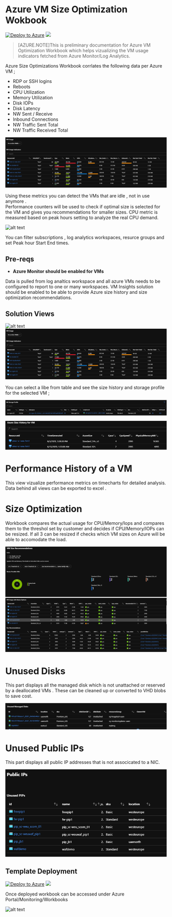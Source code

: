 # Azure VM Size Optimization Wokbook

[![Deploy to Azure](http://azuredeploy.net/deploybutton.png)](https://portal.azure.com/#create/Microsoft.Template/uri/https%3A%2F%2Fraw.githubusercontent.com%2FVolkanco%2FAzureDeploy%2Fmaster%2FOMSSolutions%2Fvm-size-optimization%2Fazuredeploy.json) 
<a href="http://armviz.io/#/?load=https%3A%2F%2raw.githubusercontent.com%2FVolkanco%2FAzureDeploy%2Fmaster%2FOMSSolutions%2Fvm-size-optimization%2Fazuredeploy.json" target="_blank">
    <img src="http://armviz.io/visualizebutton.png"/>
</a>

>[AZURE.NOTE]This is preliminary documentation for Azure VM Optimization Workbook which helps vizualizing the  VM usage indicators fetched from Azure Monitor/Log Analytics.


Azure Size Optimizations Workbook  corrlates  the following data per Azure VM ;

* RDP or SSH logins
* Reboots
* CPU Utilization 
* Memory Utilization
* Disk IOPs
* Disk Latency
* NW Sent / Receive
* Inbound Connections
* NW Traffic Sent Total
* NW Traffic Received Total

![alt text](images/wbimage2.PNG "VM Usage")

Using these metrics  you can detect the VMs  that are idle ,  not in use anymore .  
Performance counters will be used to  check if optimal size is selected for the VM and gives you recommendations for smaller sizes. 
CPU metric is measured  based on peak hours setting  to analyze the real CPU  demand.


![alt text](images/wbimage5.PNG "Parameters")


You can filter subscriptions , log analytics workspaces, resurce groups and set Peak hour Start End times. 

## Pre-reqs

- **Azure Monitor should be enabled for VMs**

Data is pulled from log analtics workspace and  all azure VMs  needs to be configured to report to one or many workspaces. 
VM Insights solution should be enabled to be able to provide Azure size history and size optimization recommendations.


## Solution Views 

![alt text](images/wbimage1.PNG "part1")
![alt text](images/wbimage2.PNG "Part2")

You can select a libe from 
table and see the size history and storage profile for the selected VM ; 

![alt text](images/wbimage7.PNG "Part2")

![alt text](images/wbimage8.PNG "Part2")

# Performance History of a VM 
This view vizualize  performance metrics on   timecharts  for detailed analysis. Data behind all views can be exported to excel . 





# Size Optimization 
Workbook compares the actual usage for CPU/Memory/Iops and compares them to the threshol set by customer  and decides if CPU/Memory/IOPs can be resized. If all 3 can be resized  if checks which VM sizes on Azure will be able to accomodate the load.  

![alt text](images/wbimage3.PNG "Part3")
![alt text](images/wbimage10.PNG "Part4")

# Unused Disks

This part displays all the managed disk which is not unattached or reserved by a deallocated VMs . These can be cleaned up or converted to VHD blobs to save cost.

![alt text](images/wbimage4.PNG "Part5")

# Unused Public IPs

This part displays all public IP addresses that is not associcated  to a NIC.

![alt text](images/wbimage11.PNG "Part6")

## Template Deployment

[![Deploy to Azure](http://azuredeploy.net/deploybutton.png)](https://portal.azure.com/#create/Microsoft.Template/uri/https%3A%2F%2Fraw.githubusercontent.com%2FVolkanco%2FAzureDeploy%2Fmaster%2FOMSSolutions%2Fvm-size-optimization%2Fazuredeploy.json) 
<a href="http://armviz.io/#/?load=https%3A%2F%2raw.githubusercontent.com%2FVolkanco%2FAzureDeploy%2Fmaster%2FOMSSolutions%2Fvm-size-optimization%2Fazuredeploy.json" target="_blank">
    <img src="http://armviz.io/visualizebutton.png"/>
</a>

Once deployed workbook can be accessed under Azure Portal/Monitoring/Workbooks

![alt text](images/wbimage6.PNG "Workbook")